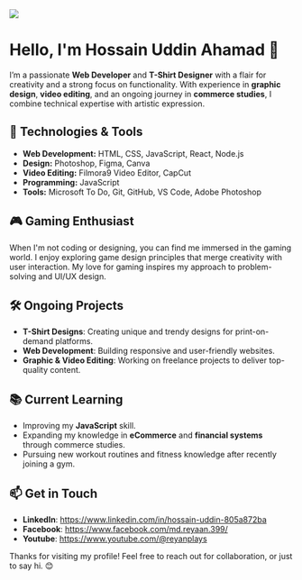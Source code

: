 <img src="https://imgur.com/xcrwSZk">

# Hello, I'm Hossain Uddin Ahamad 👋

I’m a passionate **Web Developer** and **T-Shirt Designer** with a flair for creativity and a strong focus on functionality. With experience in **graphic design**, **video editing**, and an ongoing journey in **commerce studies**, I combine technical expertise with artistic expression.

## 🔧 Technologies & Tools

- **Web Development:** HTML, CSS, JavaScript, React, Node.js
- **Design:** Photoshop, Figma, Canva
- **Video Editing:** Filmora9 Video Editor, CapCut
- **Programming:** JavaScript
- **Tools:** Microsoft To Do, Git, GitHub, VS Code, Adobe Photoshop

## 🎮 Gaming Enthusiast

When I'm not coding or designing, you can find me immersed in the gaming world. I enjoy exploring game design principles that merge creativity with user interaction. My love for gaming inspires my approach to problem-solving and UI/UX design.

## 🛠 Ongoing Projects

- **T-Shirt Designs**: Creating unique and trendy designs for print-on-demand platforms.
- **Web Development**: Building responsive and user-friendly websites.
- **Graphic & Video Editing**: Working on freelance projects to deliver top-quality content.

## 📚 Current Learning

- Improving my **JavaScript** skill.
- Expanding my knowledge in **eCommerce** and **financial systems** through commerce studies.
- Pursuing new workout routines and fitness knowledge after recently joining a gym.

## 📫 Get in Touch

- **LinkedIn**: https://www.linkedin.com/in/hossain-uddin-805a872ba
- **Facebook**: https://www.facebook.com/md.reyaan.399/
- **Youtube**: https://www.youtube.com/@reyanplays

Thanks for visiting my profile! Feel free to reach out for collaboration, or just to say hi. 😊
